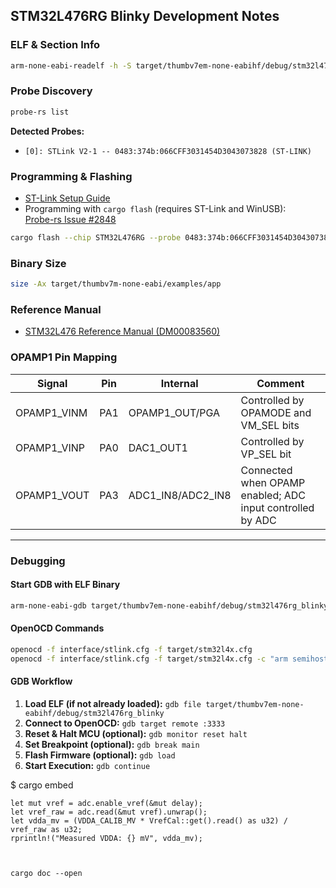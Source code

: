 ## STM32L476RG Blinky Development Notes

### ELF & Section Info
```sh
arm-none-eabi-readelf -h -S target/thumbv7em-none-eabihf/debug/stm32l476rg_blinky
```

### Probe Discovery
```sh
probe-rs list
```
**Detected Probes:**
- `[0]: STLink V2-1 -- 0483:374b:066CFF3031454D3043073828 (ST-LINK)`

### Programming & Flashing

- [ST-Link Setup Guide](https://probe.rs/docs/getting-started/probe-setup/)
- Programming with `cargo flash` (requires ST-Link and WinUSB):  
    [Probe-rs Issue #2848](https://github.com/probe-rs/probe-rs/issues/2848)

```sh
cargo flash --chip STM32L476RG --probe 0483:374b:066CFF3031454D3043073828 --connect-under-reset
```

### Binary Size
```sh
size -Ax target/thumbv7m-none-eabi/examples/app
```

### Reference Manual
- [STM32L476 Reference Manual (DM00083560)](https://www.st.com/resource/en/reference_manual/DM00083560.pdf)

### OPAMP1 Pin Mapping

| Signal      | Pin | Internal    | Comment                                          |
|-------------|-----|-------------|--------------------------------------------------|
| OPAMP1_VINM | PA1 | OPAMP1_OUT/PGA | Controlled by OPAMODE and VM_SEL bits           |
| OPAMP1_VINP | PA0 | DAC1_OUT1      | Controlled by VP_SEL bit                        |
| OPAMP1_VOUT | PA3 | ADC1_IN8/ADC2_IN8 | Connected when OPAMP enabled; ADC input controlled by ADC |

---

### Debugging

#### Start GDB with ELF Binary
```sh
arm-none-eabi-gdb target/thumbv7em-none-eabihf/debug/stm32l476rg_blinky
```

#### OpenOCD Commands
```sh
openocd -f interface/stlink.cfg -f target/stm32l4x.cfg
openocd -f interface/stlink.cfg -f target/stm32l4x.cfg -c "arm semihosting enable"
```

#### GDB Workflow

1. **Load ELF (if not already loaded):**
        ```gdb
        file target/thumbv7em-none-eabihf/debug/stm32l476rg_blinky
        ```
2. **Connect to OpenOCD:**
        ```gdb
        target remote :3333
        ```
3. **Reset & Halt MCU (optional):**
        ```gdb
        monitor reset halt
        ```
4. **Set Breakpoint (optional):**
        ```gdb
        break main
        ```
5. **Flash Firmware (optional):**
        ```gdb
        load
        ```
6. **Start Execution:**
        ```gdb
        continue
        ```




$ cargo embed




    let mut vref = adc.enable_vref(&mut delay);
    let vref_raw = adc.read(&mut vref).unwrap();
    let vdda_mv = (VDDA_CALIB_MV * VrefCal::get().read() as u32) / vref_raw as u32;
    rprintln!("Measured VDDA: {} mV", vdda_mv);



    cargo doc --open